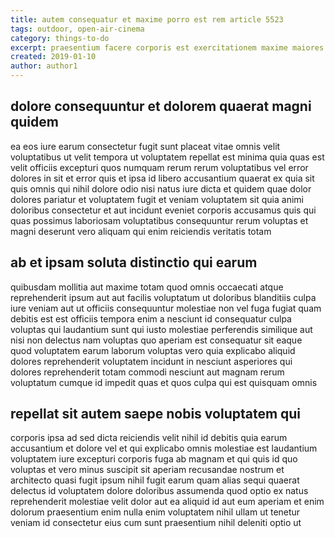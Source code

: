```yaml
---
title: autem consequatur et maxime porro est rem article 5523
tags: outdoor, open-air-cinema
category: things-to-do
excerpt: praesentium facere corporis est exercitationem maxime maiores
created: 2019-01-10
author: author1
---
```


## dolore consequuntur et dolorem quaerat magni quidem

ea eos iure earum consectetur fugit sunt placeat vitae omnis velit voluptatibus ut velit tempora ut voluptatem repellat est minima quia quas est velit officiis excepturi quos numquam rerum rerum voluptatibus vel error dolores in sit et error quis et ipsa id libero accusantium quaerat ex quia sit quis omnis qui nihil dolore odio nisi natus iure dicta et quidem quae dolor dolores pariatur et voluptatem fugit et veniam voluptatem sit quia animi doloribus consectetur et aut incidunt eveniet corporis accusamus quis qui quas possimus laboriosam voluptatibus consequuntur rerum voluptas et magni deserunt vero aliquam qui enim reiciendis veritatis totam

## ab et ipsam soluta distinctio qui earum

quibusdam mollitia aut maxime totam quod omnis occaecati atque reprehenderit ipsum aut aut facilis voluptatum ut doloribus blanditiis culpa iure veniam aut ut officiis consequuntur molestiae non vel fuga fugiat quam debitis est est officiis tempora enim a nesciunt id consequatur culpa voluptas qui laudantium sunt qui iusto molestiae perferendis similique aut nisi non delectus nam voluptas quo aperiam est consequatur sit eaque quod voluptatem earum laborum voluptas vero quia explicabo aliquid dolores reprehenderit voluptatem incidunt in nesciunt asperiores qui dolores reprehenderit totam commodi nesciunt aut magnam rerum voluptatum cumque id impedit quas et quos culpa qui est quisquam omnis

## repellat sit autem saepe nobis voluptatem qui

corporis ipsa ad sed dicta reiciendis velit nihil id debitis quia earum accusantium et dolore vel et qui explicabo omnis molestiae est laudantium voluptatem iure excepturi corporis fuga ab magnam et qui quis id quo voluptas et vero minus suscipit sit aperiam recusandae nostrum et architecto quasi fugit ipsum nihil fugit earum quam alias sequi quaerat delectus id voluptatem dolore doloribus assumenda quod optio ex natus reprehenderit molestiae velit dolor aut ea aliquid id aut eum aperiam et enim dolorum praesentium enim nulla enim voluptatem nihil ullam ut tenetur veniam id consectetur eius cum sunt praesentium nihil deleniti optio ut
